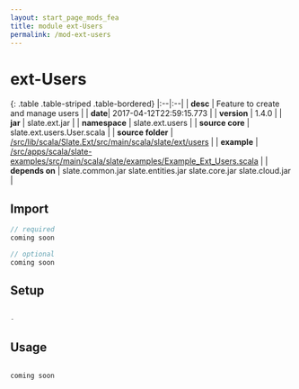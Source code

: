 ```yaml
---
layout: start_page_mods_fea
title: module ext-Users
permalink: /mod-ext-users
---
```


# ext-Users

{: .table .table-striped .table-bordered}
|:--|:--|
| **desc** | Feature to create and manage users | 
| **date**| 2017-04-12T22:59:15.773 |
| **version** | 1.4.0  |
| **jar** | slate.ext.jar  |
| **namespace** | slate.ext.users  |
| **source core** | slate.ext.users.User.scala  |
| **source folder** | [/src/lib/scala/Slate.Ext/src/main/scala/slate/ext/users](https://github.com/code-helix/slatekit/tree/master/src/lib/scala/Slate.Ext/src/main/scala/slate/ext/users)  |
| **example** | [/src/apps/scala/slate-examples/src/main/scala/slate/examples/Example_Ext_Users.scala](https://github.com/code-helix/slatekit/tree/master/src/apps/scala/slate-examples/src/main/scala/slate/examples/Example_Ext_Users.scala) |
| **depends on** |  slate.common.jar slate.entities.jar slate.core.jar slate.cloud.jar  |

## Import
```scala 
// required 
coming soon

// optional 
coming soon

```

## Setup
```scala

-

```

## Usage
```scala

coming soon

```

